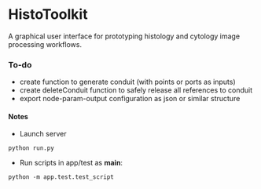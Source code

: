 # HistoToolkit

A graphical user interface for prototyping histology and cytology image processing workflows.

### To-do
* create function to generate conduit (with points or ports as inputs)
* create deleteConduit function to safely release all references to conduit
* export node-param-output configuration as json or similar structure

#### Notes
* Launch server
```
python run.py
```

* Run scripts in app/test as __main__:
```
python -m app.test.test_script
```
